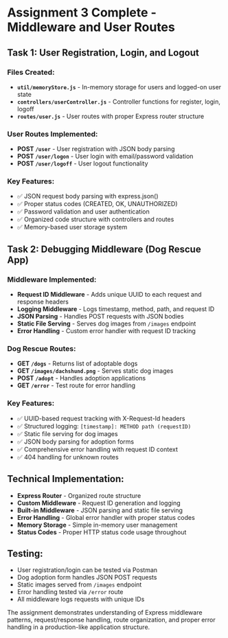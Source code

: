# Assignment 3 Complete - Middleware and User Routes

## Task 1: User Registration, Login, and Logout

### Files Created:
- **`util/memoryStore.js`** - In-memory storage for users and logged-on user state
- **`controllers/userController.js`** - Controller functions for register, login, logoff
- **`routes/user.js`** - User routes with proper Express router structure

### User Routes Implemented:
- **POST `/user`** - User registration with JSON body parsing
- **POST `/user/logon`** - User login with email/password validation
- **POST `/user/logoff`** - User logout functionality

### Key Features:
- ✅ JSON request body parsing with express.json()
- ✅ Proper status codes (CREATED, OK, UNAUTHORIZED)
- ✅ Password validation and user authentication
- ✅ Organized code structure with controllers and routes
- ✅ Memory-based user storage system

## Task 2: Debugging Middleware (Dog Rescue App)

### Middleware Implemented:
- **Request ID Middleware** - Adds unique UUID to each request and response headers
- **Logging Middleware** - Logs timestamp, method, path, and request ID
- **JSON Parsing** - Handles POST requests with JSON bodies
- **Static File Serving** - Serves dog images from `/images` endpoint
- **Error Handling** - Custom error handler with request ID tracking

### Dog Rescue Routes:
- **GET `/dogs`** - Returns list of adoptable dogs
- **GET `/images/dachshund.png`** - Serves static dog images
- **POST `/adopt`** - Handles adoption applications
- **GET `/error`** - Test route for error handling

### Key Features:
- ✅ UUID-based request tracking with X-Request-Id headers
- ✅ Structured logging: `[timestamp]: METHOD path (requestID)`
- ✅ Static file serving for dog images
- ✅ JSON body parsing for adoption forms
- ✅ Comprehensive error handling with request ID context
- ✅ 404 handling for unknown routes

## Technical Implementation:
- **Express Router** - Organized route structure
- **Custom Middleware** - Request ID generation and logging
- **Built-in Middleware** - JSON parsing and static file serving
- **Error Handling** - Global error handler with proper status codes
- **Memory Storage** - Simple in-memory user management
- **Status Codes** - Proper HTTP status code usage throughout

## Testing:
- User registration/login can be tested via Postman
- Dog adoption form handles JSON POST requests
- Static images served from `/images` endpoint
- Error handling tested via `/error` route
- All middleware logs requests with unique IDs

The assignment demonstrates understanding of Express middleware patterns, request/response handling, route organization, and proper error handling in a production-like application structure.